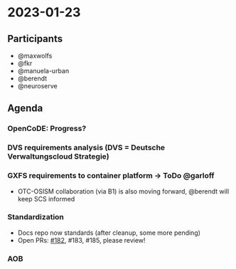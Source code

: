 # 2023-01-23

## Participants
* @maxwolfs
* @fkr
* @manuela-urban
* @berendt
* @neuroserve

## Agenda
### OpenCoDE: Progress?
### DVS requirements analysis (DVS = Deutsche Verwaltungscloud Strategie)
### GXFS requirements to container platform -> ToDo @garloff
* OTC-OSISM collaboration (via B1) is also moving forward, @berendt will keep SCS informed
### Standardization
* Docs repo now standards (after cleanup, some more pending)
* Open PRs: [#182](https://github.com/SovereignCloudStack/standards/pull/182), #183, #185, please review!
### AOB

